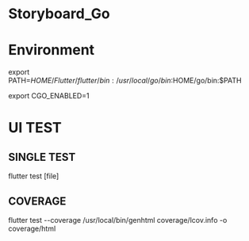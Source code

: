 # Storyboard_Go


Environment
===========

export PATH=$HOME/Flutter/flutter/bin:/usr/local/go/bin:$HOME/go/bin:$PATH

export CGO_ENABLED=1

UI TEST
=======

SINGLE TEST
-----------

flutter test [file]

COVERAGE
--------

flutter test --coverage
/usr/local/bin/genhtml coverage/lcov.info -o coverage/html
